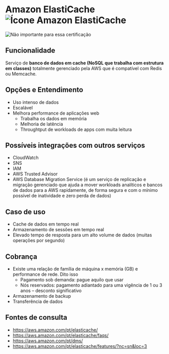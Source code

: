 # Amazon ElastiCache![Ícone Amazon ElastiCache](https://icon.icepanel.io/AWS/svg/Database/ElastiCache.svg)

![Não importante para essa certificação](https://blogger.googleusercontent.com/img/b/R29vZ2xl/AVvXsEiqjZQaA8H_4mY6oDrct2h8eu2fNrjjTNdDZAbMol7Jh6hjbDpAX8v1ZSOcSZqYsFtn8mEqQw6J3z-YbqmYyCcD-k5W2e-fNsTQ5TyVNHKW8y6MImmYJ6rBBxCuk9LLvyTucXKTdl6DzYshVh7wsjRmFlAOBrs3nE2Ce-MG92-lUDNttw/s1600/ALERTA-NAO-IMPO-PARA-CFLC02-peq.png)

 
## Funcionalidade  
Serviço de **banco de dados em cache (NoSQL que trabalha com estrutura em classes)** totalmente gerenciado pela AWS que é compatível com Redis ou Memcache.


## Opções e Entendimento  
-   Uso intenso de dados
-   Escalável
-   Melhora performance de aplicações web
    -   Trabalha os dados em memória
    -   Melhoria de latência
    -   Throughtput de workloads de apps com muita leitura


## Possíveis integrações com outros serviços  
-   CloudWatch
-   SNS
-   IAM
-   AWS Trusted Advisor
-   AWS Database Migration Service (é um serviço de replicação e migração gerenciado que ajuda a mover workloads analíticos e bancos de dados para a AWS rapidamente, de forma segura e com o mínimo possível de inatividade e zero perda de dados)


## Caso de uso  
-   Cache de dados em tempo real
-   Armazenamento de sessões em tempo real
-   Elevado tempo de resposta para um alto volume de dados (muitas operações por segundo)


## Cobrança  
-   Existe uma relação de família de máquina x memória (GB) e performance de rede. Dito isso
    -   Pagamento sob demanda: pague aquilo que usar
    -   Nós reservados: pagamento adiantado para uma vigência de 1 ou 3 anos – desconto significativo
-   Armazenamento de backup
-   Transferência de dados


## Fontes de consulta

-   https://aws.amazon.com/pt/elasticache/
-   https://aws.amazon.com/pt/elasticache/faqs/
-   https://aws.amazon.com/pt/dms/
-   https://aws.amazon.com/pt/elasticache/features/?nc=sn&loc=3